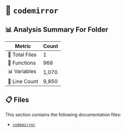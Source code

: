 # 📁 `codemirror`

## 📊 Analysis Summary For Folder

| Metric | Count |
|--------|-------|
| 📁 Total Files | 1 |
| 🔧 Functions | 968 |
| 📊 Variables | 1,070 |
| 🔢 Line Count | 9,850 |


## 📋 Files

This section contains the following documentation files:

- [`codemirror`](./codemirror.md)